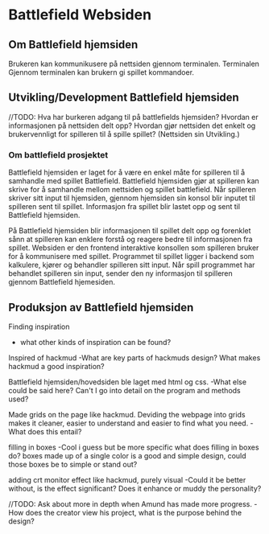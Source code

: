 # Battlefield Websiden



## **Om Battlefield hjemsiden**

Brukeren kan kommunikusere på nettsiden gjennom terminalen. Terminalen Gjennom terminalen kan brukern gi spillet kommandoer. 

## **Utvikling/Development Battlefield hjemsiden**



//TODO: Hva har burkeren adgang til på battlefields hjemsiden? Hvordan er informasjonen på nettsiden delt opp? Hvordan gjør nettsiden det enkelt og brukervennligt for spilleren til å spille spillet?
(Nettsiden sin Utvikling.)

### **Om battlefield prosjektet**
Battlefield hjemsiden er laget for å være en enkel måte for spilleren til å samhandle med spillet Battlefield. Battlefield hjemsiden gjør at spilleren kan skrive for å samhandle mellom nettsiden og spillet battlefield. Når spilleren skriver sitt input til hjemsiden, gjennom hjemsiden sin konsol blir inputet til spilleren sent til spillet. Informasjon fra spillet blir lastet opp og sent til Battlefield hjemsiden. 

På Battlefield hjemsiden blir informasjonen til spillet delt opp og forenklet sånn at spilleren kan enklere forstå og reagere bedre til informasjonen fra spillet. Websiden er den frontend interaktive konsollen som spilleren bruker for å kommunisere med spillet. Programmet til spillet ligger i backend som kalkulere, kjører og behandler spilleren sitt input. Når spill programmet har behandlet spilleren sin input, sender den ny informasjon til spilleren gjennom Battlefield hjemesiden.


## **Produksjon av Battlefield hjemsiden**


Finding inspiration
- what other kinds of inspiration can be found?

Inspired of hackmud -What are key parts of hackmuds design? What makes hackmud a good inspiration?

Battlefield hjemsiden/hovedsiden ble laget med html og css. -What else could be said here? Can't I go into detail on the program and methods used?

Made grids on the page like hackmud. Deviding the webpage into grids makes it cleaner, easier to understand and easier to find what you need. -What does this entail?

filling in boxes -Cool i guess but be more specific what does filling in boxes do? boxes made up of a single color is a good and simple design, could those boxes be to simple or stand out?

adding crt monitor effect like hackmud, purely visual -Could it be better without, is the effect significant? Does it enhance or muddy the personality? 

//TODO: Ask about more in depth when Amund has made more progress. -How does the creator view his project, what is the purpose behind the design?


